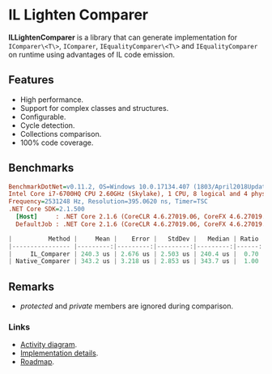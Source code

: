 # IL Lighten Comparer

**ILLightenComparer** is a library that can generate implementation for `IComparer\<T\>`, `IComparer`, `IEqualityComparer\<T\>` and `IEqualityComparer` on runtime using advantages of IL code emission.

## Features

* High performance.
* Support for complex classes and structures.
* Configurable.
* Cycle detection.
* Collections comparison.
* 100% code coverage.

## Benchmarks

``` ini
BenchmarkDotNet=v0.11.2, OS=Windows 10.0.17134.407 (1803/April2018Update/Redstone4)
Intel Core i7-6700HQ CPU 2.60GHz (Skylake), 1 CPU, 8 logical and 4 physical cores
Frequency=2531248 Hz, Resolution=395.0620 ns, Timer=TSC
.NET Core SDK=2.1.500
  [Host]     : .NET Core 2.1.6 (CoreCLR 4.6.27019.06, CoreFX 4.6.27019.05), 64bit RyuJIT
  DefaultJob : .NET Core 2.1.6 (CoreCLR 4.6.27019.06, CoreFX 4.6.27019.05), 64bit RyuJIT
```

``` c
|          Method |     Mean |    Error |   StdDev |   Median | Ratio | Rank |
|---------------- |---------:|---------:|---------:|---------:|------:|-----:|
|     IL_Comparer | 240.3 us | 2.676 us | 2.503 us | 240.4 us |  0.70 |    1 |
| Native_Comparer | 343.2 us | 3.218 us | 2.853 us | 343.7 us |  1.00 |    2 |
```

## Remarks

* *protected* and *private* members are ignored during comparison.

### Links

* [Activity diagram](./activity-diagram.html).
* [Implementation details](./reasoning.md).
* [Roadmap](./roadmap.md).
